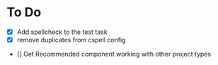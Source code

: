 # To Do

- [x] Add spellcheck to the test task
- [x] remove duplicates from cspell config
- [] Get Recommended component working with other project types
